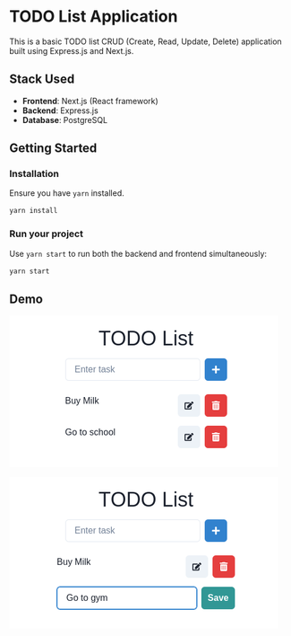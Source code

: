# TODO List Application

This is a basic TODO list CRUD (Create, Read, Update, Delete) application built using Express.js and Next.js.

## Stack Used

- **Frontend**: Next.js (React framework)
- **Backend**: Express.js
- **Database**: PostgreSQL

## Getting Started

### Installation

Ensure you have `yarn` installed.

```bash
yarn install
```

### **Run your project**

Use `yarn start` to run both the backend and frontend simultaneously:

```bash
yarn start
```

## Demo

![Screenshot from 2024-01-03 14-08-16.png](/assets/Screenshot%20from%202024-01-03%2014-08-16.png)

![Screenshot from 2024-01-03 14-08-59.png](/assets/Screenshot%20from%202024-01-03%2014-08-59.png)

